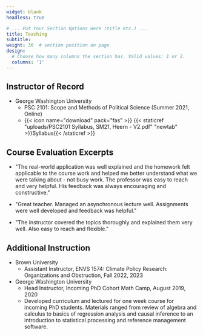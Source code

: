 ```yaml
---
widget: blank
headless: true

# ... Put Your Section Options Here (title etc.) ...
title: Teaching
subtitle:
weight: 30  # section position on page
design:
  # Choose how many columns the section has. Valid values: 1 or 2.
  columns: '1'
---
```


## Instructor of Record

* George Washington University
    * PSC 2101: Scope and Methods of Political Science (Summer 2021, Online)
    * {{< icon name="download" pack="fas" >}} {{< staticref "uploads/PSC2101 Syllabus, SM21, Heern - V2.pdf" "newtab" >}}Syllabus{{< /staticref >}}


## Course Evaluation Excerpts

*  "The real-world application was well explained and the homework felt applicable to the course work and helped me better understand what we were talking about - not busy work. The professor was easy to reach and very helpful. His feedback was always encouraging and constructive."

*  "Great teacher. Managed an asynchronous lecture well. Assignments were well developed and feedback was helpful."

*  "The instructor covered the topics thoroughly and explained them very well. Also easy to reach and flexible."


## Additional Instruction

* Brown University
    * Assistant Instructor, ENVS 1574: Climate Policy Research: Organizations and Obstruction, Fall 2022, 2023
* George Washington University
    * Head Instructor, Incoming PhD Cohort Math Camp, August 2019, 2020
    * Developed curriculum and lectured for one week course for incoming PhD students. Materials ranged from review of algebra and calculus to basics of regression analysis and causal inference to an introduction to statistical processing and reference management software.  

